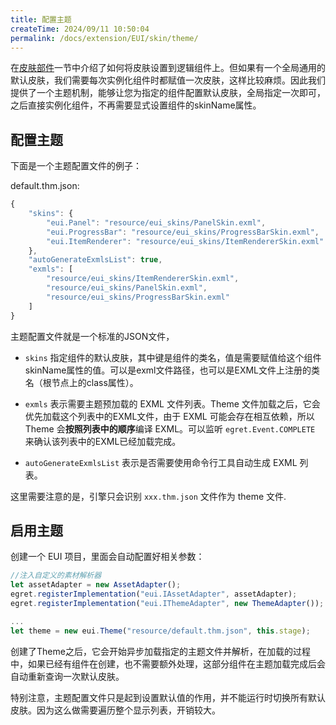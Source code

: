 ```yaml
---
title: 配置主题
createTime: 2024/09/11 10:50:04
permalink: /docs/extension/EUI/skin/theme/
---
```

在[皮肤部件](../part/README.md)一节中介绍了如何将皮肤设置到逻辑组件上。但如果有一个全局通用的默认皮肤，我们需要每次实例化组件时都赋值一次皮肤，这样比较麻烦。因此我们提供了一个主题机制，能够让您为指定的组件配置默认皮肤，全局指定一次即可，之后直接实例化组件，不再需要显式设置组件的skinName属性。

## 配置主题

下面是一个主题配置文件的例子：

default.thm.json:

```javascript
{
	"skins": {
		"eui.Panel": "resource/eui_skins/PanelSkin.exml",
		"eui.ProgressBar": "resource/eui_skins/ProgressBarSkin.exml",
		"eui.ItemRenderer": "resource/eui_skins/ItemRendererSkin.exml"
	},
	"autoGenerateExmlsList": true,
	"exmls": [
		"resource/eui_skins/ItemRendererSkin.exml",
		"resource/eui_skins/PanelSkin.exml",
		"resource/eui_skins/ProgressBarSkin.exml"
	]
}
```

主题配置文件就是一个标准的JSON文件，

* `skins` 指定组件的默认皮肤，其中键是组件的类名，值是需要赋值给这个组件skinName属性的值。可以是exml文件路径，也可以是EXML文件上注册的类名（根节点上的class属性）。
   
* `exmls` 表示需要主题预加载的 EXML 文件列表。Theme 文件加载之后，它会优先加载这个列表中的EXML文件，由于 EXML 可能会存在相互依赖，所以 Theme 会**按照列表中的顺序**编译 EXML。可以监听 `egret.Event.COMPLETE` 来确认该列表中的EXML已经加载完成。

* `autoGenerateExmlsList` 表示是否需要使用命令行工具自动生成 EXML 列表。


这里需要注意的是，引擎只会识别 `xxx.thm.json` 文件作为 theme 文件.

## 启用主题

创建一个 EUI 项目，里面会自动配置好相关参数：

```javascript
//注入自定义的素材解析器
let assetAdapter = new AssetAdapter();
egret.registerImplementation("eui.IAssetAdapter", assetAdapter);
egret.registerImplementation("eui.IThemeAdapter", new ThemeAdapter());

...
let theme = new eui.Theme("resource/default.thm.json", this.stage);

```

创建了Theme之后，它会开始异步加载指定的主题文件并解析，在加载的过程中，如果已经有组件在创建，也不需要额外处理，这部分组件在主题加载完成后会自动重新查询一次默认皮肤。

特别注意，主题配置文件只是起到设置默认值的作用，并不能运行时切换所有默认皮肤。因为这么做需要遍历整个显示列表，开销较大。
